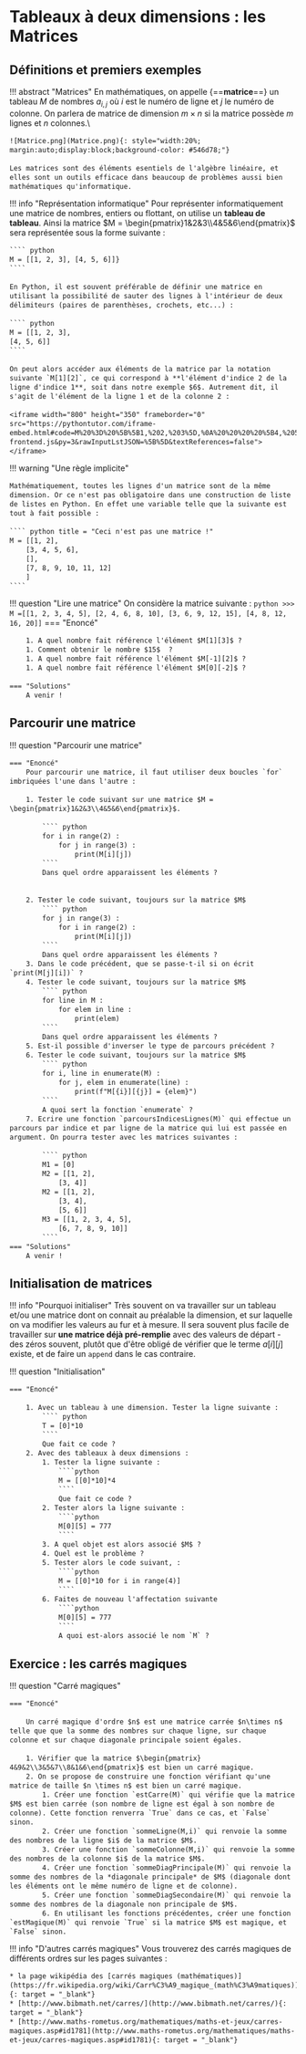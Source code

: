 # Tableaux à deux dimensions : les Matrices


## Définitions et premiers exemples

!!! abstract "Matrices"
	En mathématiques, on appelle {==**matrice**==} un tableau $M$ de nombres $a_{i,j}$ où $i$ est le numéro de ligne et $j$ le numéro de colonne. On parlera de matrice de dimension $m\times n$ si la matrice possède $m$ lignes et $n$ colonnes.\\
 
 	![Matrice.png](Matrice.png){: style="width:20%; margin:auto;display:block;background-color: #546d78;"}
	
	Les matrices sont des éléments esentiels de l'algèbre linéaire, et elles sont un outils efficace dans beaucoup de problèmes aussi bien mathématiques qu'informatique.
 
!!! info "Représentation informatique"
	Pour représenter informatiquement une matrice de nombres, entiers ou flottant, on utilise un **tableau de tableau**. Ainsi la matrice $M = \begin{pmatrix}1&2&3\\4&5&6\end{pmatrix}$ sera représentée sous la forme suivante :

	```` python
	M = [[1, 2, 3], [4, 5, 6]]}
	````
	
	En Python, il est souvent préférable de définir une matrice en utilisant la possibilité de sauter des lignes à l'intérieur de deux délimiteurs (paires de parenthèses, crochets, etc...) :
	
	```` python
	M = [[1, 2, 3],
	[4, 5, 6]]		
	````

	On peut alors accéder aux éléments de la matrice par la notation suivante `M[1][2]`, ce qui correspond à **l'élément d'indice 2 de la ligne d'indice 1**, soit dans notre exemple $6$. Autrement dit, il s'agit de l'élément de la ligne 1 et de la colonne 2 : 
	
	<iframe width="800" height="350" frameborder="0" src="https://pythontutor.com/iframe-embed.html#code=M%20%3D%20%5B%5B1,%202,%203%5D,%0A%20%20%20%20%5B4,%205,%206%5D%5D%0Aprint%28M%5B1%5D%5B2%5D%29&codeDivHeight=400&codeDivWidth=350&cumulative=false&curInstr=0&heapPrimitives=nevernest&origin=opt-frontend.js&py=3&rawInputLstJSON=%5B%5D&textReferences=false"> </iframe>
	
!!! warning "Une règle implicite"

	Mathématiquement, toutes les lignes d'un matrice sont de la même dimension. Or ce n'est pas obligatoire dans une construction de liste de listes en Python. En effet une variable telle que la suivante est tout à fait possible :
	
	```` python title = "Ceci n'est pas une matrice !"
	M = [[1, 2],
		[3, 4, 5, 6],
		[],
		[7, 8, 9, 10, 11, 12]
		]	
	````
	
!!! question "Lire une matrice"
	On considère la matrice suivante :
	```` python
	>>> M =[[1, 2, 3, 4, 5],
			[2, 4, 6, 8, 10],
			[3, 6, 9, 12, 15],
			[4, 8, 12, 16, 20]]
	````
	=== "Enoncé"

		1. A quel nombre fait référence l'élément $M[1][3]$ ?
		1. Comment obtenir le nombre $15$  ? 
		1. A quel nombre fait référence l'élément $M[-1][2]$ ?
		1. A quel nombre fait référence l'élément $M[0][-2]$ ?
		
	=== "Solutions"
		A venir !

## Parcourir une matrice

!!! question "Parcourir une matrice"

	=== "Enoncé"
		Pour parcourir une matrice, il faut utiliser deux boucles `for` imbriquées l'une dans l'autre :
		
		1. Tester le code suivant sur une matrice $M = \begin{pmatrix}1&2&3\\4&5&6\end{pmatrix}$.
		
			```` python 
			for i in range(2) :
				for j in range(3) :
					print(M[i][j])
			````
			Dans quel ordre apparaissent les éléments ?


		2. Tester le code suivant, toujours sur la matrice $M$
			```` python 
			for j in range(3) :
				for i in range(2) :
					print(M[i][j])
			````
			Dans quel ordre apparaissent les éléments ?
		3. Dans le code précédent, que se passe-t-il si on écrit `print(M[j][i])` ?
		4. Tester le code suivant, toujours sur la matrice $M$
			```` python 
			for line in M :
				for elem in line :
					print(elem)
			````
			Dans quel ordre apparaissent les éléments ?
		5. Est-il possible d'inverser le type de parcours précédent ?
		6. Tester le code suivant, toujours sur la matrice $M$
			```` python 
			for i, line in enumerate(M) :
				for j, elem in enumerate(line) :
					print(f"M[{i}][{j}] = {elem}")
			````
			A quoi sert la fonction `enumerate` ?
		7. Ecrire une fonction `parcoursIndicesLignes(M)` qui effectue un parcours par indice et par ligne de la matrice qui lui est passée en argument. On pourra tester avec les matrices suivantes :
		
			```` python 
			M1 = [0]
			M2 = [[1, 2],
				[3, 4]]
			M2 = [[1, 2],
				[3, 4],
				[5, 6]]
			M3 = [[1, 2, 3, 4, 5],
				[6, 7, 8, 9, 10]]
			````
	=== "Solutions"
		A venir !

## Initialisation de matrices


!!! info "Pourquoi initialiser"
	Très souvent on va travailler sur un tableau et/ou une matrice dont on connait au préalable la dimension, et sur laquelle on va modifier les valeurs au fur et à mesure. Il sera souvent plus facile de travailler sur **une matrice déjà pré-remplie** avec des valeurs de départ - des zéros souvent, plutôt que d'être obligé de vérifier que le terme $a[i][j]$ existe, et de faire un `append` dans le cas contraire.

!!! question "Initialisation"

	=== "Enoncé"
		
		1. Avec un tableau à une dimension. Tester la ligne suivante :
			```` python 
			T = [0]*10
			````
			Que fait ce code ?
		2. Avec des tableaux à deux dimensions :
			1. Tester la ligne suivante :
				````python 
				M = [[0]*10]*4
				````
				Que fait ce code ?
			2. Tester alors la ligne suivante :
				````python 
				M[0][5] = 777
				````
			3. A quel objet est alors associé $M$ ?
			4. Quel est le problème ?
			5. Tester alors le code suivant, :
				````python 
				M = [[0]*10 for i in range(4)]
				````
			6. Faites de nouveau l'affectation suivante
				````python 
				M[0][5] = 777
				````
				A quoi est-alors associé le nom `M` ?

## Exercice : les carrés magiques
				
!!! question "Carré magiques"

	=== "Enoncé"
	
		Un carré magique d'ordre $n$ est une matrice carrée $n\times n$ telle que que la somme des nombres sur chaque ligne, sur chaque colonne et sur chaque diagonale principale soient égales.
	
		1. Vérifier que la matrice $\begin{pmatrix} 4&9&2\\3&5&7\\8&1&6\end{pmatrix}$ est bien un carré magique.
		2. On se propose de construire une fonction vérifiant qu'une matrice de taille $n \times n$ est bien un carré magique.
			1. Créer une fonction `estCarre(M)` qui vérifie que la matrice $M$ est bien carrée (son nombre de ligne est égal à son nombre de colonne). Cette fonction renverra `True` dans ce cas, et `False` sinon.
			2. Créer une fonction `sommeLigne(M,i)` qui renvoie la somme des nombres de la ligne $i$ de la matrice $M$.
			3. Créer une fonction `sommeColonne(M,i)` qui renvoie la somme des nombres de la colonne $i$ de la matrice $M$.
			4. Créer une fonction `sommeDiagPrincipale(M)` qui renvoie la somme des nombres de la *diagonale principale* de $M$ (diagonale dont les éléments ont le même numéro de ligne et de colonne).
			5. Créer une fonction `sommeDiagSecondaire(M)` qui renvoie la somme des nombres de la diagonale non principale de $M$.
			6. En utilisant les fonctions précédentes, créer une fonction `estMagique(M)` qui renvoie `True` si la matrice $M$ est magique, et `False` sinon.

!!! info "D'autres carrés magiques"
	Vous trouverez des carrés magiques de différents ordres sur les pages suivantes :

	* la page wikipédia des [carrés magiques (mathématiques)](https://fr.wikipedia.org/wiki/Carr%C3%A9_magique_(math%C3%A9matiques)){: target = "_blank"}
	* [http://www.bibmath.net/carres/](http://www.bibmath.net/carres/){: target = "_blank"}
	* [http://www.maths-rometus.org/mathematiques/maths-et-jeux/carres-magiques.asp#id1781](http://www.maths-rometus.org/mathematiques/maths-et-jeux/carres-magiques.asp#id1781){: target = "_blank"}
